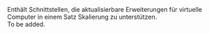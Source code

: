 <Namespace Name="Microsoft.Azure.Management.Compute.Fluent.VirtualMachineScaleSetExtension.Update">
  <Docs>
    <summary>Enthält Schnittstellen, die aktualisierbare Erweiterungen für virtuelle Computer in einem Satz Skalierung zu unterstützen.</summary> 
    <remarks>To be added.</remarks>
  </Docs>
</Namespace>
